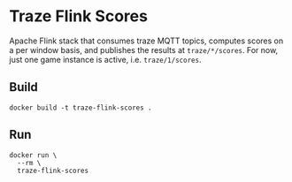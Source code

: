 # Traze Flink Scores

Apache Flink stack that consumes traze MQTT topics, computes scores on a per window basis, and publishes the results at `traze/*/scores`. For now, just one game instance is active, i.e. `traze/1/scores`.

## Build
```
docker build -t traze-flink-scores .
```

## Run
```
docker run \
  --rm \
  traze-flink-scores
```